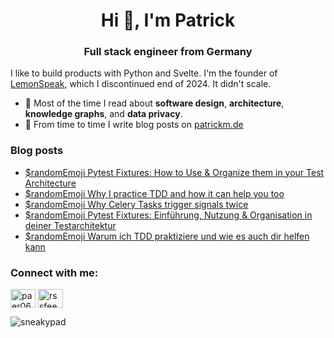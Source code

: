 <h1 align="center">Hi 👋, I'm Patrick</h1>
<h3 align="center">Full stack engineer from Germany</h3>

I like to build products with Python and Svelte. I'm the founder of [LemonSpeak](lemonspeak.com), which I discontinued end of 2024. It didn't scale.


- 🌱 Most of the time I read about **software design**, **architecture**, **knowledge graphs**, and **data privacy**.
- 📝 From time to time I write blog posts on [patrickm.de](patrickm.de)

### Blog posts
<!-- BLOG-POST-LIST:START -->
 - [$randomEmoji Pytest Fixtures: How to Use &amp; Organize them in your Test Architecture](https://patrickm.de/pytest-fixtures-how-to-use-organize-them-in-your-test-architecture/)
 - [$randomEmoji Why I practice TDD and how it can help you too](https://patrickm.de/why-tdd/)
 - [$randomEmoji Why Celery Tasks trigger signals twice](https://patrickm.de/why-celery-tasks-trigger-signals-twice/)
 - [$randomEmoji Pytest Fixtures: Einführung, Nutzung &amp; Organisation in deiner Testarchitektur](https://patrickm.de/pytest-fixtures-einfuehrung/)
 - [$randomEmoji Warum ich TDD praktiziere und wie es auch dir helfen kann](https://patrickm.de/warum-tdd/)<!-- BLOG-POST-LIST:END -->

<h3 align="left">Connect with me:</h3>
<p align="left">
<a href="https://twitter.com/paer06" target="blank"><img align="center" src="https://raw.githubusercontent.com/rahuldkjain/github-profile-readme-generator/master/src/images/icons/Social/twitter.svg" alt="paer06" height="30" width="40" /></a>
<a href="https://patrickm.de/rss/" target="blank"><img align="center" src="https://raw.githubusercontent.com/rahuldkjain/github-profile-readme-generator/master/src/images/icons/Social/rss.svg" alt="rssfeed" height="30" width="40" /></a>
</p>


<p><img align="center" src="https://github-readme-stats.vercel.app/api/top-langs?username=sneakypad&show_icons=true&locale=en&layout=compact" alt="sneakypad" /></p>
